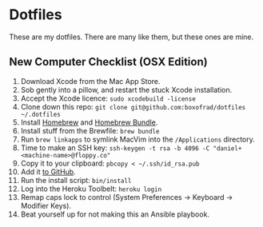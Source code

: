 # Dotfiles

These are my dotfiles. There are many like them, but these ones are mine.

## New Computer Checklist (OSX Edition)

1. Download Xcode from the Mac App Store.
2. Sob gently into a pillow, and restart the stuck Xcode installation.
3. Accept the Xcode licence: `sudo xcodebuild -license`
4. Clone down this repo: `git clone git@github.com:boxofrad/dotfiles ~/.dotfiles`
5. Install [Homebrew](http://brew.sh) and [Homebrew Bundle](https://github.com/Homebrew/homebrew-bundle).
6. Install stuff from the Brewfile: `brew bundle`
7. Run `brew linkapps` to symlink MacVim into the `/Applications` directory.
8. Time to make an SSH key: `ssh-keygen -t rsa -b 4096 -C "daniel+<machine-name>@floppy.co"`
9. Copy it to your clipboard: `pbcopy < ~/.ssh/id_rsa.pub`
10. Add it [to GitHub](https://github.com/settings/ssh).
11. Run the install script: `bin/install`
12. Log into the Heroku Toolbelt: `heroku login`
13. Remap caps lock to control (System Preferences → Keyboard → Modifier Keys).
14. Beat yourself up for not making this an Ansible playbook.
